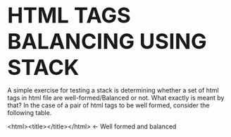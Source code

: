 <b><font size=15>HTML TAGS BALANCING USING STACK</font></b>

A simple exercise for testing a stack is determining whether a set of html tags in html file are well-formed/Balanced or not.
What exactly is meant by that? In the case of a pair of html tags to be well formed, consider the following table.

&#60;html&#62;&#60;title&#62;&#60;/title&#62;&#60;/html&#62; <- Well formed and balanced

<html><title><title></html> <- Not Balanced
<br>
Warning: This program is not designed to handle unclosing tags like <br>
